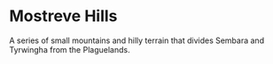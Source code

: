 # Mostreve Hills

A series of small mountains and hilly terrain that divides Sembara and Tyrwingha from the Plaguelands.



